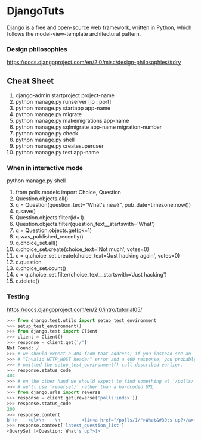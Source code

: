 # DjangoTuts
Django is a free and open-source web framework, written in Python, which follows the model-view-template architectural pattern.

### Design philosophies
https://docs.djangoproject.com/en/2.0/misc/design-philosophies/#dry

## Cheat Sheet
1. django-admin startproject project-name
2. python manage.py runserver [ip : port]
3. python manage.py startapp app-name
4. python manage.py migrate
5. python manage.py makemigrations app-name
6. python manage.py sqlmigrate app-name migration-number
7. python manage.py check
8. python manage.py shell
9. python manage.py createsuperuser
10. python manage.py test app-name


### When in interactive mode 

python manage.py shell

1. from polls.models import Choice, Question
2. Question.objects.all()
3. q = Question(question_text="What's new?", pub_date=timezone.now())
4. q.save()
5. Question.objects.filter(id=1)
6. Question.objects.filter(question_text__startswith='What')
7. q = Question.objects.get(pk=1)
8. q.was_published_recently()
9.  q.choice_set.all()
10. q.choice_set.create(choice_text='Not much', votes=0)
11. c = q.choice_set.create(choice_text='Just hacking again', votes=0)
12. c.question
13. q.choice_set.count()
14. c = q.choice_set.filter(choice_text__startswith='Just hacking')
15. c.delete()

### Testing

https://docs.djangoproject.com/en/2.0/intro/tutorial05/
```python
>>> from django.test.utils import setup_test_environment
>>> setup_test_environment()
>>> from django.test import Client
>>> client = Client()
>>> response = client.get('/')
Not Found: /
>>> # we should expect a 404 from that address; if you instead see an
>>> # "Invalid HTTP_HOST header" error and a 400 response, you probably
>>> # omitted the setup_test_environment() call described earlier.
>>> response.status_code
404
>>> # on the other hand we should expect to find something at '/polls/'
>>> # we'll use 'reverse()' rather than a hardcoded URL
>>> from django.urls import reverse
>>> response = client.get(reverse('polls:index'))
>>> response.status_code
200
>>> response.content
b'\n    <ul>\n    \n        <li><a href="/polls/1/">What&#39;s up?</a></li>\n    \n    </ul>\n\n'
>>> response.context['latest_question_list']
<QuerySet [<Question: What's up?>]>
```
